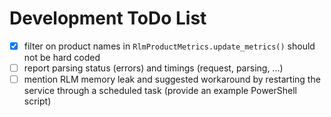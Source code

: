 # Development ToDo List

- [x] filter on product names in `RlmProductMetrics.update_metrics()` should not
  be hard coded
- [ ] report parsing status (errors) and timings (request, parsing, ...)
- [ ] mention RLM memory leak and suggested workaround by restarting the service
  through a scheduled task (provide an example PowerShell script)
